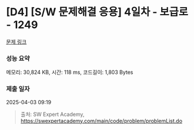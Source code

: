 # [D4] [S/W 문제해결 응용] 4일차 - 보급로 - 1249 

[문제 링크](https://swexpertacademy.com/main/code/problem/problemDetail.do?contestProbId=AV15QRX6APsCFAYD) 

### 성능 요약

메모리: 30,824 KB, 시간: 118 ms, 코드길이: 1,803 Bytes

### 제출 일자

2025-04-03 09:19



> 출처: SW Expert Academy, https://swexpertacademy.com/main/code/problem/problemList.do